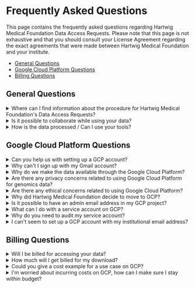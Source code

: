 # Frequently Asked Questions

This page contains the frequently asked questions regarding Hartwig Medical Foundation Data Access Requests. Please note that this page is not exhaustive and that you should consult your License Agreement regarding the exact agreements that were made between Hartwig Medical Foundation and your institute.

- [General Questions](#general-questions)
- [Google Cloud Platform Questions](#google-cloud-platform-questions)
- [Billing Questions](#billing-questions)

## General Questions

<details>
<summary>Where can I find information about the procedure for Hartwig Medical Foundation's Data Access Requests?</summary>

You can find all details regarding the Data Access Procedure at [our website](https://www.hartwigmedicalfoundation.nl/applying-for-data/).
</details>

<details>
<summary>Is it possible to collaborate while using your data?</summary>

Collaboration is possible on the following grounds:
- The person(s) you are collaborating with will not have access to the raw Hartwig Medical Foundation data that is shared with you through GCP. Only the people that are mentioned in your Data Access Request and registered 'Download Contacts' are allowed to access the raw Hartwig Medical Foundation data. You are allowed to share the results of your analysis.
- If you need your collaborator to have access to the raw data as well, please add him/her as a 'Download contact'. For a collaborator to be added as a 'Download contact', he/she needs to be appointed within the same 'Legal Entity' or institution. See instructions [on this page, section 'New User procedure'](https://www.hartwigmedicalfoundation.nl/applying-for-data/). 
- If your collaborator does not work at the same institute (or 'Legal Entity'), you need to put in a new Data Access Request and add your collaborator in the 'Consortium request' part of the application. A License Agreement will be drafted that allows people from multiple institutions to collaborate on analysing the raw data.
- It is not possible to request data as a consortium, as this is no official 'Legal Entity'.
</details>

<details>
<summary>How is the data processed / Can I use your tools?</summary>

An [overview of the methods for data collection](./data-access-request-methods.md) is available, as well as a [guide that describes the data that we make available](./data-access-request-guide.md).

All our tools and code is publicly available on [our GitHub](https://github.com/hartwigmedical). 
</details>

## Google Cloud Platform Questions

<details>
<summary>Can you help us with setting up a GCP account?</summary>

We are not able to set the GCP account up for you, but we do have a preferred Google Partner that can help you out. To get the onboarding proces started with our preferred Google Partner, please visit [this webpage](https://www.fourcast.io/google-cloud-platform/onboarding-process-hmf). 
General instructions on getting a GCP account can be found in our [Getting a Google account](https://hartwigmedical.github.io/documentation/getting-a-Google-account.html) instructions. If the instructions are somehow not working for you, please [contact us](https://www.hartwigmedicalfoundation.nl/en/contact-us/).
</details>

<details>
<summary>Why can't I sign up with my Gmail account?</summary>

As you may know, the data included in the database of Hartwig Medical Foudation is very sensitive information and concerns health and genetic data of patients. In view hereof, Hartwig Medical Foundation must ensure that the data that it makes available for research is only used for the purposes for which the data is made available and by the persons authorized to access it. Further, it wishes to safeguard as much as possible that the data are duly processed and protected, once made available for research. It is in view hereof that Hartwig Medical Foundation makes available the data to legal entities (such as the institution you are working for), why the data access request is submitted on behalf of your institution and why the license agreement covering the use of data is entered into by your institution. It is your institution that is responsible for compliance with the terms of the license agreement. By requiring you to use your institution email address, we can ensure that you are indeed working for the institution that was granted access to the data and that you will no longer have access to the data once you no longer work for the institution (and are no longer authorized to access the data). Further, your institution’s email account is often better secured than a private email account. So in brief, we require you to use your institution email address to access the data from Hartwig Medical Foundation in order to protect the data.
</details>

<details>
<summary>Why do we make the data available through the Google Cloud Platform?</summary>

Advantages for you as researcher:
- No duplications of public resources
- You will have access to data analysed with our latest-greatest toolset
- You can use our data in a state-of-the-art compute environment that gives you a lot of flexibility, you only pay for what you use, and the GCP compute is generally cheap (see our <cost example>).
- You don’t have to pay for storage as you can use the files from within our infrastructure (also see our <cost example>)
- There is a good backup procedure in place for our data set
- Data is encrypted with our own key
See for more details on why Hartwig chose for GCP as our Cloud provider below. 
</details>

<details>
<summary>Are there any privacy concerns related to using Google Cloud Platform for genomics data?</summary>

We sometimes receive feedback from external parties asking if we’re not afraid of data misuse by handing it over to Google. We don’t hand over any data to Google! We have a contract with Google to use their Google Cloud Platform (GCP) service. The data that we upload to GCP is encrypted using our own key-pair and as a result is not accessible by Google. 
</details>

<details>
<summary>Are there any ethical concerns related to using Google Cloud Platform?</summary>

We have received feedback from external parties whether it is ethical to ‘make Google rich’ by using their platform to make data available to the public. GCP is in fact one of the cheapest cloud vendors available on the market. There are also private cloud providers on the market, but they are more expensive than our current solution. Either way, any ‘cloud provider’ will render revenue with deploying their compute and storage services. We have made an extensive analysis of all relevant providers. In our opinion we chose a good, solid and relatively cheap solution by moving our business to GCP. 
</details>

<details>
<summary>Why did Hartwig Medical Foundation decide to move to GCP?</summary>

Hartwig Medical Foundation decided to move to Google Cloud Platform as it's infrastructure provider for multiple reasons:
- Scale
    - We are managing ~ 1 Petabyte of aligned read data, that we could not (easily) make available for scientific research from our own hardware infrastructure due to the constraints of the data set size.
    - We can now make the raw CRAM files available to external researchers, while this was previously limited to analysis files. 
    - GCP makes it possible to rerun tools and improved analysis pipelines on our entire database in one go
    - We never have to wait for availability of or buying additional hardware resources, this holds for both storage and compute.
    - We can do production and development in parallel on the same infrastructure.
- Flexibility
    - Multiple storage tiers
    - Broad range of VM types
    - Ready made 'Products' that we could benefit from in our workflow, for example BigQuery and Kubernetes engine.
- Cost
    - Using different tiers of storage reduced our infrastructure cost considerably
    - Running VMs only when needed, instead of always-on
    - Application of pre-emptibles resulted in even bigger cost reduction
- Safety
    - Back-ups at different locations possible in the European Economic Region
    - Encryption of data
    - Less copies of the data (we can also manage informed consent requirements in this way)
- Data privacy
    - Compliance with GDPR, AVG, UAVG
    - ISO27001 compliance
    - DPIA on transition to GCP 
    - DPIA on Contract with GCP
- Future proof considering all above points

Of course, we also considered the downside of moving to GCP (or any other public/non-public cloud provider):
Vendor lock-in; data requesters would have to go through GCP to get access to the data. There will always be some kind of lock in by choosing 1 provider.
Privacy concerns; Our solution: this is managed by performing our own encryption, putting additional security measures in place and implementing GDPR-compliant legal terms with Google.
Egress costs for downloading data out of GCP; this item has two sides:
Hartwig was paying for egress costs in our previous set-up, but after the move to GCP this will be 'requester pays', allowing us to redirect the egress costs to development.
Users do not have to download the data as for the GCP solution, in contrast to our previous solution, computational resources are available. In the case of 1 Petabyte of data, we do not consider it beneficial to download the data, but want researchers to bring compute to the data (instead of the other way around).This also circumvents the need to arrange local storage, which turns out to become an increasing challenge for many data users.

We also considered hybrid alternatives, for example by moving some of our data to EGA. At this point in time however, EGA would mean a duplication of our database, as we also still need the data readily available to keep the data that we provide for data access requests on our latest-greatest version of tools.
</details>


<details>
<summary>Is it possible to have an admin email address in my GCP project?</summary>

No, we can only allow **personal institutional email addresses** as GCP accounts to release the data to. When releasing data to a service account, an admin account may be added to the project, but can't have the rights to access the service account that the data is linked to. Please see the question right above this one for the specific explanation why we can't allow this.
</details>

<details> 
<summary>What can I do with a service account on GCP?</summary>

A service account allows you to process the data that you can access through the ACL in a more efficient way, as you're able to automatise. With a service account, you can spin up multiple VMs simultaniously in one go, whereas with your personal GCP account, you'd have to do this for each sample seperately. 
</details>

<details>
<summary>Why do you need to audit my service account?</summary>

We need to audit your project IAM settings when you want to use a service account for data access, as we want to make sure only the registered 'Download contacts' have access to the data (through restricted access to the service account), as agreed upon in the License Agreement. The audit is performed like this:
- You will need to add one of the Hartwig employees to your project with the role 'Viewer', so he/she is able to see the users with access to your project via IAM.
- Our Hartwig employee will take a look at the users within your project and register the accounts and roles with access.
- Then Hartwig will check if the users with priviledged access are also registered 'Download contacts' on the data access request documentation. We only allow the following scenarios:
    - Only the download contact has an account in the project (and multiple service accounts are allowed)
    - The download contact has an account in the project, and is the only one that can work with the service account. This means that there are other users allowed, but their roles should not be one of the following (the below roles give a user access to all service accounts within a project):
        - Owner
        - Editor
        - Service Account User
- When this is all in order, you will be notified by us and the data collection is started.
</details>

<details>
<summary>I can't seem to set up a GCP account with my institutional email address?</summary>

Please follow the instructions in our [Getting a Google account](https://hartwigmedical.github.io/documentation/getting-a-Google-account.html) documentation. In short, go to the [Google Account creation page](https://accounts.google.com/signup?hl=en), click 'Use my current email address instead' and follow the prompts. Please note that we need multi-factor authentication enabled for all accounts we share our data with.
</details>

## Billing Questions

<details>
<summary>Will I be billed for accessing your data?</summary>

Hartwig won't bill you for accessing our data, but accessing the data through Google Cloud Platform does come with costs. Basically, there are two ways to approach the data:
- **Download the data onto your own servers**. This will result in egress costs (data that is pulled over the network will be charged per GB, see [Google's Network Pricing page](https://cloud.google.com/compute/network-pricing) for more details.
- **Analyse the data on GCP itself**. This will results in storage and compute costs. More information can be found on [Google's Cloud Storage pricing page](https://cloud.google.com/storage/pricing) and [Google's VM Instances pricing page](https://cloud.google.com/compute/vm-instance-pricing). If you analyse the data in the same region as it is stored, you won't be charged egress costs. 

What option to choose depends on your use case and specific requirements. 
</details>

<details>
<summary>How much will I get billed for my download?</summary>

A resource that might help you in estimating costs is the [Google Pricing calculator](https://cloud.google.com/products/calculator). Another factor that you need to include when estimating cost, is the [cost for egress](https://cloud.google.com/compute/network-pricing).
</details>

<details>
<summary>Could you give a cost example for a use case on GCP?</summary>

Utilising the Google Cloud Platform could also work in your benefit, compare the following scenarios that could occur when your data access request is approved for 100 samples:
- Spin up 100 VMs to run a different aligner on the CRAM files. This would result in ~€5 analysis costs per sample. You only store the resulting VCFs (~50 Mb each) for one year, as you can always reuse the CRAMs that are in Hartwigs buckets without having to pay for it's storage.
    - €0 egress costs (egress to VM in same storage region is free)
    - €5 VM compute costs * 100 samples = €500
    - €0,09 for 1 year storage (Standard, region europe-west4) of resulting VCF files (~€0,0179 * ~5 Gb)
    - **Total cost: €500,09**
- Download all 100 CRAM files to your local server, do the same analysis and then store the resulting VCFs and CRAM files for one year on your local server.
    - €857 egress costs (100 * ~120 Gb * ~€0.0714)
    - €0 compute costs (assuming your department pays for compute resources, this is in most cases not 'free' but invisible to the end-user)
    - €1 for 1 year storage of resulting VCF files (~5 Gb), assuming the costs of storing 1Tb of data on a HPC hot storage costs ~€200 (amount is taken from more some of our collaborators)
    - **Total cost: €858** (but please note: you’d probably have to store the CRAM files as well, adding 100 * 120 Gb = 12 Tb -> €2400 to your bill each year)
</details>

<details>
<summary>I'm worried about incurring costs on GCP, how can I make sure I stay within budget?</summary>

There is no hard cap to cut off costs at a certain point, but there are several options to monitor your budget within GCP:
- [Set budgets and budget alerts in GCP](https://cloud.google.com/billing/docs/how-to/budgets?hl=en&visit_id=637285189607967041-935235730&rd=1). This option does not let you cap the budget, but allows you to monitor everything and set reminders at appropriate amounts of money spend.
- [Examples of automated cost control responses](https://cloud.google.com/billing/docs/how-to/notify). Here you can find examples on shutting down VMs when the bill reaches a certain amount within a project.
</details>
